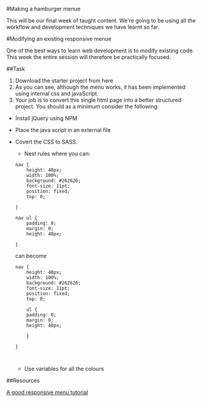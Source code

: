 

#Making a hamburger menue 

This will be our final week of taught content. We're going to be using all the workflow and development techniques we have learnt so far. 



#Modifying an existing responsive menue 

One of the best ways to learn web development is to modify existing code. This week the entire session will therefore be practically focused. 

##Task 

1) Download the starter project from here   
2) As you can see, although the menu works, it has been implemented using internal css and javaScript.   
3) Your job is to convert this single html page into a better structured project. You should as a minimum consider the following:

- Install jQuery using NPM
- Place the java script in an external file 
- Covert the CSS to SASS. 

	- Nest rules where you can:

	```
	nav {
		height: 40px;
		width: 100%;
		background: #262626;
		font-size: 11pt;
		position: fixed;
		top: 0;
	
	}
	
	nav ul {
		padding: 0;
		margin: 0;
		height: 40px;
	
	}
	
	```
	can become 
	
	```
	nav {
		height: 40px;
		width: 100%;
		background: #262626;
		font-size: 11pt;
		position: fixed;
		top: 0;
		
		ul {
		padding: 0;
		margin: 0;
		height: 40px;
		
		}
	
	}

	
	
	```
	
	- Use variables for all the colours 



##Resources 

[A good responsive menu tutorial](https://webdesign.tutsplus.com/articles/a-simple-responsive-mobile-first-navigation--webdesign-6074)